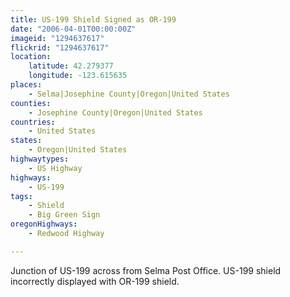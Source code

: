 ```yaml
---
title: US-199 Shield Signed as OR-199
date: "2006-04-01T00:00:00Z"
imageid: "1294637617"
flickrid: "1294637617"
location:
    latitude: 42.279377
    longitude: -123.615635
places:
    - Selma|Josephine County|Oregon|United States
counties:
    - Josephine County|Oregon|United States
countries:
    - United States
states:
    - Oregon|United States
highwaytypes:
    - US Highway
highways:
    - US-199
tags:
    - Shield
    - Big Green Sign
oregonHighways:
    - Redwood Highway

---
```

Junction of US-199 across from Selma Post Office.  US-199 shield incorrectly displayed with OR-199 shield.